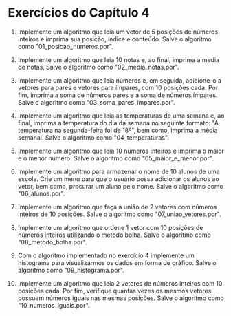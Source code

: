 # Exercícios do Capítulo 4
1) Implemente um algoritmo que leia um vetor de 5 posições de números inteiros e imprima sua posição, índice e conteúdo. Salve o algoritmo como "01_posicao_numeros.por".  

2) Implemente um algoritmo que leia 10 notas e, ao final, imprima a media de notas. Salve o algoritmo como "02_media_notas.por".  

3) Implemente um algoritmo que leia números e, em seguida, adicione-o a vetores para pares e vetores para ímpares, com 10 posições cada. Por fim, imprima a soma de números pares e a soma de números ímpares. Salve o algoritmo como "03_soma_pares_impares.por".

4) Implemente um algoritmo que leia as temperaturas de uma semana e, ao final, imprima a temperatura do dia da semana no seguinte formato: "A temperatura na segunda-feira foi de 18º", bem como, imprima a média semanal. Salve o algoritmo como "04_temperaturas".  

5) Implemente um algoritmo que leia 10 números inteiros e imprima o maior e o menor número. Salve o algoritmo como "05_maior_e_menor.por".  

6) Implemente um algoritmo para armazenar o nome de 10 alunos de uma escola. Crie um menu para que o usuário possa adicionar os alunos ao vetor, bem como, procurar um aluno pelo nome. Salve o algoritmo como "06_alunos.por".  

7) Implemente um algoritmo que faça a união de 2 vetores com números inteiros de 10 posições. Salve o algoritmo como "07_uniao_vetores.por".  

8) Implemente um algoritmo que ordene 1 vetor com 10 posições de números inteiros utilizando o método bolha. Salve o algoritmo como "08_metodo_bolha.por".  

9) Com o algoritmo implementado no exercício 4 implemente um histograma para visualizarmos os dados em forma de gráfico. Salve o algoritmo como "09_histograma.por".  

10) Implemente um algoritmo que leia 2 vetores de números inteiros com 10 posições cada. Por fim, verifique quantas vezes os mesmos vetores possuem números iguais nas mesmas posições. Salve o algoritmo como "10_numeros_iguais.por".  


